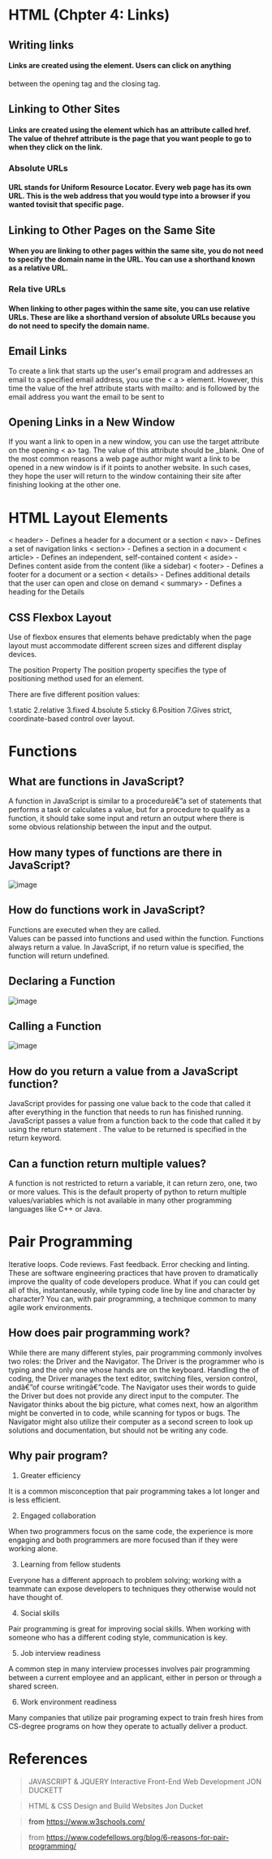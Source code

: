 # HTML (Chpter 4: Links)
## Writing links
#### Links are created using the <a> element. Users can click on anything
between the opening <a> tag and the closing </a> tag.

## Linking to Other Sites
#### Links are created using the <a> element which has an attribute called href. The value of thehref attribute is the page that you want people to go to when they click on the link.

### Absolute URLs
#### URL stands for Uniform Resource Locator. Every web page has its own URL. This is the web address that you would type into a browser if you wanted tovisit that specific page.

## Linking to Other Pages on the Same Site 
#### When you are linking to other pages within the same site, you do not need to specify the domain name in the URL. You can use a shorthand known as a relative URL.

### Rela tive URLs
#### When linking to other pages within the same site, you can use relative URLs. These are like a shorthand version of absolute URLs because you do not need to specify the domain name.

## Email Links
To create a link that starts up
the user's email program and
addresses an email to a specified
email address, you use the < a >
element. However, this time the
value of the href attribute starts
with mailto: and is followed by
the email address you want the
email to be sent to

## Opening Links in a New Window
If you want a link to open in a
new window, you can use the
target attribute on the opening
< a> tag. The value of this
attribute should be _blank.
One of the most common
reasons a web page author
might want a link to be opened
in a new window is if it points to
another website. In such cases,
they hope the user will return
to the window containing their
site after finishing looking at the
other one.


# HTML Layout Elements
< header> - Defines a header for a document or a section
< nav> - Defines a set of navigation links
< section> - Defines a section in a document
< article> - Defines an independent, self-contained content
< aside> - Defines content aside from the content (like a sidebar)
< footer> - Defines a footer for a document or a section
< details> - Defines additional details that the user can open and close on demand
< summary> - Defines a heading for the
Details
## CSS Flexbox Layout
Use of flexbox ensures that elements behave predictably when the page layout must accommodate different screen sizes and different display devices.

The position Property The position property specifies the type of positioning method used for an element.

There are five different position values:

1.static
2.relative
3.fixed
4.bsolute
5.sticky
6.Position
7.Gives strict, coordinate-based control over layout.

# Functions
## What are functions in JavaScript?
A function in JavaScript is similar to a procedureâ€”a set of statements that performs a task or calculates a value, but for a procedure to qualify as a function, it should take some input and return an output where there is some obvious relationship between the input and the output.
## How many types of functions are there in JavaScript?
![image](https://d2h0cx97tjks2p.cloudfront.net/blogs/wp-content/uploads/sites/2/2019/03/JavaScript-function-tutorial.jpg)
## How do functions work in JavaScript?
Functions are executed when they are called.   
Values can be passed into functions and used within the function. Functions always return a value. In JavaScript, if no return value is specified, the function will return undefined.

## Declaring a Function
![image](https://o.quizlet.com/t5EjZXOZNmCccfll8B28Ww.png)

## Calling a Function
![image](https://www.devopsschool.com/blog/wp-content/uploads/2020/01/image-28.png)

## How do you return a value from a JavaScript function?
JavaScript provides for passing one value back to the code that called it after everything in the function that needs to run has finished running. JavaScript passes a value from a function back to the code that called it by using the return statement . The value to be returned is specified in the return keyword.

## Can a function return multiple values?
A function is not restricted to return a variable, it can return zero, one, two or more values. This is the default property of python to return multiple values/variables which is not available in many other programming languages like C++ or Java.


# Pair Programming
Iterative loops. Code reviews. Fast feedback. Error checking and linting. These are software engineering practices that have proven to dramatically improve the quality of code developers produce. What if you can could get all of this, instantaneously, while typing code line by line and character by character? You can, with pair programming, a technique common to many agile work environments.

## How does pair programming work?
While there are many different styles, pair programming commonly involves two roles: the Driver and the Navigator. The Driver is the programmer who is typing and the only one whose hands are on the keyboard. Handling the of coding, the Driver manages the text editor, switching files, version control, andâ€”of course writingâ€”code. The Navigator uses their words to guide the Driver but does not provide any direct input to the computer. The Navigator thinks about the big picture, what comes next, how an algorithm might be converted in to code, while scanning for typos or bugs. The Navigator might also utilize their computer as a second screen to look up solutions and documentation, but should not be writing any code.

## Why pair program?
1. Greater efficiency

It is a common misconception that pair programming takes a lot longer and is less efficient.

2. Engaged collaboration

When two programmers focus on the same code, the experience is more engaging and both programmers are more focused than if they were working alone. 

3. Learning from fellow students

Everyone has a different approach to problem solving; working with a teammate can expose developers to techniques they otherwise would not have thought of.

4. Social skills

Pair programming is great for improving social skills. When working with someone who has a different coding style, communication is key.

5. Job interview readiness

A common step in many interview processes involves pair programming between a current employee and an applicant, either in person or through a shared screen.

6. Work environment readiness

Many companies that utilize pair programing expect to train fresh hires from CS-degree programs on how they operate to actually deliver a product.

# References
> JAVASCRIPT & JQUERY
Interactive Front-End Web Development
JON DUCKETT

> HTML & CSS
Design and Build Websites
Jon Ducket

> from https://www.w3schools.com/

> from https://www.codefellows.org/blog/6-reasons-for-pair-programming/
